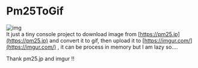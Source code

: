 # Pm25ToGif
![img](https://i.imgur.com/y9ACvrb.gif)  
It just a tiny console project to download image from [https://pm25.jp](https://pm25.jp) and convert it to gif, then upload it to [https://imgur.com/](https://imgur.com/)
, it can be process in memory but I am lazy so....   

Thank pm25.jp and imgur !!
